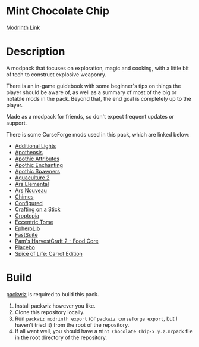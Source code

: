 # Mint Chocolate Chip

[Modrinth Link](https://modrinth.com/modpack/mint-chocolate-chip)

# Description
A modpack that focuses on exploration, magic and cooking, with a little bit of tech to construct explosive weaponry.

There is an in-game guidebook with some beginner's tips on things the player should be aware of, as well as a summary of most of the big or notable mods in the pack. Beyond that, the end goal is completely up to the player.

Made as a modpack for friends, so don't expect frequent updates or support.

There is some CurseForge mods used in this pack, which are linked below:
- [Additional Lights](https://www.curseforge.com/minecraft/mc-mods/additional-lights)
- [Apotheosis](https://www.curseforge.com/minecraft/mc-mods/apotheosis)
- [Apothic Attributes](https://www.curseforge.com/minecraft/mc-mods/apothic-attributes)
- [Apothic Enchanting](https://www.curseforge.com/minecraft/mc-mods/apothic-enchanting)
- [Apothic Spawners](https://www.curseforge.com/minecraft/mc-mods/apothic-spawners)
- [Aquaculture 2](https://www.curseforge.com/minecraft/mc-mods/aquaculture)
- [Ars Elemental](https://www.curseforge.com/minecraft/mc-mods/ars-elemental)
- [Ars Nouveau](https://www.curseforge.com/minecraft/mc-mods/ars-nouveau)
- [Chimes](https://www.curseforge.com/minecraft/mc-mods/chimes)
- [Configured](https://www.curseforge.com/minecraft/mc-mods/configured)
- [Crafting on a Stick](https://www.curseforge.com/minecraft/mc-mods/crafting-on-a-stick)
- [Croptopia](https://www.curseforge.com/minecraft/mc-mods/croptopia)
- [Eccentric Tome](https://www.curseforge.com/minecraft/mc-mods/eccentric-tome)
- [EpheroLib](https://www.curseforge.com/minecraft/mc-mods/epherolib)
- [FastSuite](https://www.curseforge.com/minecraft/mc-mods/fastsuite)
- [Pam's HarvestCraft 2 - Food Core](https://www.curseforge.com/minecraft/mc-mods/pams-harvestcraft-2-food-core)
- [Placebo](https://www.curseforge.com/minecraft/mc-mods/placebo)
- [Spice of Life: Carrot Edition](https://www.curseforge.com/minecraft/mc-mods/spice-of-life-carrot-edition)

# Build

[packwiz](https://github.com/packwiz/packwiz) is required to build this pack.

1. Install packwiz however you like.
2. Clone this repository locally.
3. Run `packwiz modrinth export` (or `packwiz curseforge export`, but I haven't tried it) from the root of the repository.
4. If all went well, you should have a `Mint Chocolate Chip-x.y.z.mrpack` file in the root directory of the repository.
